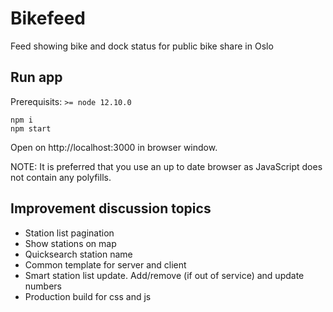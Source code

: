 # Bikefeed

Feed showing bike and dock status for public bike share in Oslo

## Run app

Prerequisits: `>= node 12.10.0`

    npm i
    npm start

Open on http://localhost:3000 in browser window.

NOTE: It is preferred that you use an up to date browser as JavaScript does not contain any polyfills.

## Improvement discussion topics

* Station list pagination
* Show stations on map
* Quicksearch station name
* Common template for server and client
* Smart station list update. Add/remove (if out of service) and update numbers
* Production build for css and js
